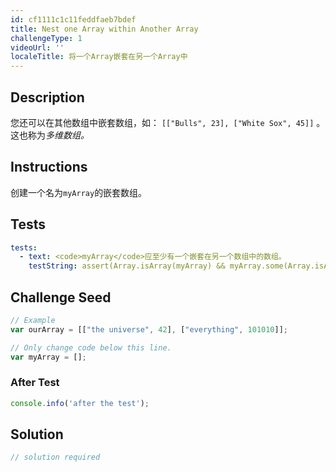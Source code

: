 ```yaml
---
id: cf1111c1c11feddfaeb7bdef
title: Nest one Array within Another Array
challengeType: 1
videoUrl: ''
localeTitle: 将一个Array嵌套在另一个Array中
---
```


## Description
<section id="description">您还可以在其他数组中嵌套数组，如： <code>[[&quot;Bulls&quot;, 23], [&quot;White Sox&quot;, 45]]</code> 。这也称为<dfn>多维数组<dfn>。</dfn></dfn> </section>

## Instructions
<section id="instructions">创建一个名为<code>myArray</code>的嵌套数组。 </section>

## Tests
<section id='tests'>

```yml
tests:
  - text: <code>myArray</code>应至少有一个嵌套在另一个数组中的数组。
    testString: assert(Array.isArray(myArray) && myArray.some(Array.isArray), '<code>myArray</code> should have at least one array nested within another array.');

```

</section>

## Challenge Seed
<section id='challengeSeed'>

<div id='js-seed'>

```js
// Example
var ourArray = [["the universe", 42], ["everything", 101010]];

// Only change code below this line.
var myArray = [];

```

</div>


### After Test
<div id='js-teardown'>

```js
console.info('after the test');
```

</div>

</section>

## Solution
<section id='solution'>

```js
// solution required
```
</section>
